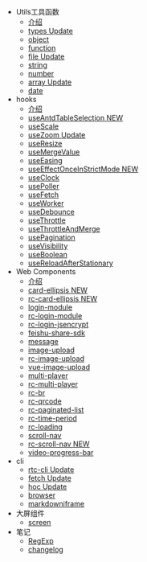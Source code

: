 - Utils工具函数
    - [介绍](md/utils.md)
    - [types <span class="new">Update</span>](./src/types/README.md)
    - [object](./src/object/README.md)
    - [function](./src/function/README.md)
    - [file <span class="new">Update</span>](./src/file/README.md)
    - [string](./src/string/README.md)
    - [number](./src/number/README.md)
    - [array <span class="new">Update</span>](./src/array/README.md)
    - [date](./src/date/README.md)
- hooks
    - [介绍](md/hooks/hooks/README.md)
    - [useAntdTableSelection <span class="new">NEW</span>](md/hooks/useAntdTableSelection/README.md)
    - [useScale](md/hooks/useScale/README.md)
    - [useZoom <span class="new">Update</span>](md/hooks/useZoom/README.md)
    - [useResize](md/hooks/useResize/README.md)
    - [useMergeValue](md/hooks/useMergeValue/README.md)
    - [useEasing](md/hooks/useEasing/README.md)
    - [useEffectOnceInStrictMode <span class="new">NEW</span>](md/hooks/useEffectOnceInStrictMode/README.md)
    - [useClock](md/hooks/useClock/README.md)
    - [usePoller](md/hooks/usePoller/README.md)
    - [useFetch](md/hooks/useFetch/README.md)
    - [useWorker](md/hooks/useWorker/README.md)
    - [useDebounce](md/hooks/useDebounce/README.md)
    - [useThrottle](md/hooks/useThrottle/README.md)
    - [useThrottleAndMerge](md/hooks/useThrottleAndMerge/README.md)
    - [usePagination](md/hooks/usePagination/README.md)
    - [useVisibility](md/hooks/useVisibility/README.md)
    - [useBoolean](md/hooks/useBoolean/README.md)
    - [useReloadAfterStationary](md/hooks/useReloadAfterStationary/README.md)
- Web Components
    - [介绍](md/components/README.md)
    - [card-ellipsis <span class="new">NEW</span>](md/components/card-ellipsis/README.md)
    - [rc-card-ellipsis <span class="new">NEW</span>](md/components/rc-card-ellipsis/README.md)
    - [login-module](md/components/login-module/README.md)
    - [rc-login-module](md/components/rc-login-module/README.md)
    - [rc-login-jsencrypt](md/components/rc-login-jsencrypt/README.md)
    - [feishu-share-sdk](md/components/feishu-share-sdk/README.md)
    - [message](md/components/message/README.md)
    - [image-upload](md/components/image-upload/README.md)
    - [rc-image-upload](md/components/rc-image-upload/README.md)
    - [vue-image-upload](md/components/vue-image-upload/README.md)
    - [multi-player](md/components/multi-player/README.md)
    - [rc-multi-player](md/components/rc-multi-player/README.md)
    - [rc-br](md/components/rc-br/README.md)
    - [rc-qrcode](md/components/rc-qrcode/README.md)
    - [rc-paginated-list](md/components/rc-paginated-list/README.md)
    - [rc-time-period](md/components/rc-time-period/README.md)
    - [rc-loading](md/components/rc-loading/README.md)
    - [scroll-nav](md/components/scroll-nav/README.md)
    - [rc-scroll-nav <span class="new">NEW</span>](md/components/rc-scroll-nav/README.md)
    - [video-progress-bar](md/components/video-progress-bar/README.md)
- cli
    - [rtc-cli <span class="new">Update</span>](md/cli/rtc-cli/README.md)
    - [fetch <span class="new">Update</span>](md/cli/fetch/README.md)
    - [hoc <span class="new">Update</span>](md/cli/hoc/README.md)
    - [browser](md/cli/browser.md)
    - [markdowniframe](md/cli/markdowniframe.md)
- 大屏组件
    - [screen](md/screen.md)
- 笔记
    - [RegExp](md/notes/RegExp.md)
    - [changelog](md/notes/changelog.md)
